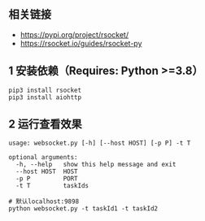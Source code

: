 ## 相关链接

- https://pypi.org/project/rsocket/
- https://rsocket.io/guides/rsocket-py

## 1 安装依赖（Requires: Python >=3.8）

```shell
pip3 install rsocket
pip3 install aiohttp
```

## 2 运行查看效果

```
usage: websocket.py [-h] [--host HOST] [-p P] -t T

optional arguments:
  -h, --help   show this help message and exit
  --host HOST  HOST
  -p P         PORT
  -t T         taskIds
```

```shell
# 默认localhost:9898
python websocket.py -t taskId1 -t taskId2
```